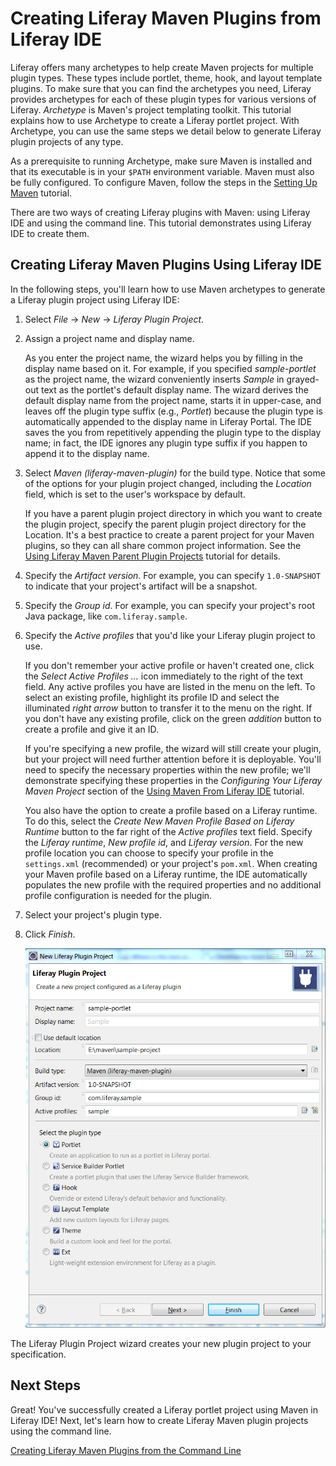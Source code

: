 # Creating Liferay Maven Plugins from Liferay IDE [](id=creating-liferay-maven-plugins-from-liferay-ide-lp-6-2-develop-tutorial)

Liferay offers many archetypes to help create Maven projects for multiple plugin
types. These types include portlet, theme, hook, and layout template plugins. To make sure
that you can find the archetypes you need, Liferay provides archetypes for each of
these plugin types for various versions of Liferay. *Archetype* is Maven's
project templating toolkit. This tutorial explains how to use Archetype to
create a Liferay portlet project. With Archetype, you can use the same steps we
detail below to generate Liferay plugin projects of any type. 

As a prerequisite to running Archetype, make sure Maven is installed and that
its executable is in your `$PATH` environment variable. Maven must also be fully
configured. To configure Maven, follow the steps in the
[Setting Up Maven](https://www-ldn.liferay.com/develop/tutorials/-/knowledge_base/setting-up-maven-lp-6-2-develop-tutorial)
tutorial.

There are two ways of creating Liferay plugins with Maven: using Liferay
IDE and using the command line. This tutorial demonstrates using Liferay IDE to
create them. 

## Creating Liferay Maven Plugins Using Liferay IDE

In the following steps, you'll learn how to use Maven archetypes to generate a
Liferay plugin project using Liferay IDE:

1.  Select *File* &rarr; *New* &rarr; *Liferay Plugin Project*.

2.  Assign a project name and display name.

    As you enter the project name, the wizard helps you by filling in the
    display name based on it. For example, if you specified *sample-portlet*  as
    the project name, the wizard conveniently inserts *Sample* in grayed-out
    text as the portlet's default display name. The wizard derives the default
    display name from the project name, starts it in upper-case, and leaves off
    the plugin type suffix (e.g., *Portlet*) because the plugin type is
    automatically appended to the display name in Liferay Portal. The IDE saves
    the you from repetitively appending the plugin type to the display name; in
    fact, the IDE ignores any plugin type suffix if you happen to append it to
    the display name. 

3.  Select *Maven (liferay-maven-plugin)* for the build type. Notice that some
    of the options for your plugin project changed, including the *Location* 
    field, which is set to the user's workspace by default.

    If you have a parent plugin project directory in which you want to create
    the plugin project, specify the parent plugin project directory for the
    Location. It's a best practice to create a parent project for your Maven
    plugins, so they can all share common project information. See the
    [Using Liferay Maven Parent Plugin Projects](https://www-ldn.liferay.com/develop/tutorials/-/knowledge_base/using-liferay-maven-parent-plugin-projects-lp-6-2-develop-tutorial)
    tutorial for details. 

4.  Specify the *Artifact version*. For example, you can specify `1.0-SNAPSHOT`
    to indicate that your project's artifact will be a snapshot.

5.  Specify the *Group id*. For example, you can specify your project's root
    Java package, like `com.liferay.sample`. 

6.  Specify the *Active profiles* that you'd like your Liferay plugin project to
    use. 

    If you don't remember your active profile or haven't created one, click
    the *Select Active Profiles ...* icon immediately to the right of the text
    field. Any active profiles you have are listed in the menu on the left. To
    select an existing profile, highlight its profile ID and select the
    illuminated *right arrow* button to transfer it to the menu on the right. If
    you don't have any existing profile, click on the green *addition* button to
    create a profile and give it an ID. 

    If you're specifying a new profile, the wizard will still create your
    plugin, but your project will need further attention before it is
    deployable. You'll need to specify the necessary properties within the new
    profile; we'll demonstrate specifying these properties in the *Configuring
    Your Liferay Maven Project* section of the 
    [Using Maven From Liferay IDE](https://www-ldn.liferay.com/develop/tutorials/-/knowledge_base/using-maven-from-liferay-ide-lp-6-2-develop-tutorial)
    tutorial. 

    You also have the option to create a profile based on a Liferay runtime. To
    do this, select the *Create New Maven Profile Based on Liferay Runtime*
    button to the far right of the *Active profiles* text field. Specify the
    *Liferay runtime*, *New profile id*, and *Liferay version*. For the new
    profile location you can choose to specify your profile in the
    `settings.xml` (recommended) or your project's `pom.xml`. When creating your
    Maven profile based on a Liferay runtime, the IDE automatically populates
    the new profile with the required properties and no additional profile 
    configuration is needed for the plugin. 

7.  Select your project's plugin type.

8.  Click *Finish*.

    ![Figure 1: You can build a Liferay Plugin Project using Maven by completing the setup wizard.](../../images/create-wizard-maven-ide.png) 

The Liferay Plugin Project wizard creates your new plugin project to your
specification. 

## Next Steps

Great! You've successfully created a Liferay portlet project using Maven in
Liferay IDE! Next, let's learn how to create Liferay Maven plugin projects using
the command line. 

[Creating Liferay Maven Plugins from the Command Line](https://www-ldn.liferay.com/develop/tutorials/-/knowledge_base/creating-liferay-maven-plugins-from-the-command-lin-lp-6-2-develop-tutorial)

<!-- TODO list tutorials on creating the different plugins -->

